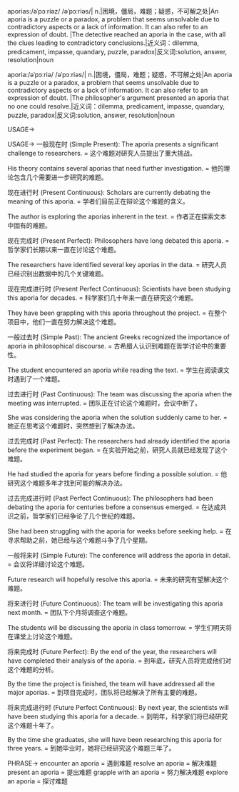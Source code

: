 aporias:/əˈpɔːriəz/ /əˈpɔːriəs/| n.|困境，僵局，难题；疑惑，不可解之处|An aporia is a puzzle or a paradox, a problem that seems unsolvable due to contradictory aspects or a lack of information.  It can also refer to an expression of doubt. |The detective reached an aporia in the case, with all the clues leading to contradictory conclusions.|近义词：dilemma, predicament, impasse, quandary, puzzle, paradox|反义词:solution, answer, resolution|noun

aporia:/əˈpɔːriə/ /əˈpɔːriəs/| n.|困境，僵局，难题；疑惑，不可解之处|An aporia is a puzzle or a paradox, a problem that seems unsolvable due to contradictory aspects or a lack of information.  It can also refer to an expression of doubt. |The philosopher's argument presented an aporia that no one could resolve.|近义词：dilemma, predicament, impasse, quandary, puzzle, paradox|反义词:solution, answer, resolution|noun

USAGE->

USAGE->
一般现在时 (Simple Present):
The aporia presents a significant challenge to researchers. = 这个难题对研究人员提出了重大挑战。

His theory contains several aporias that need further investigation. = 他的理论包含几个需要进一步研究的难题。


现在进行时 (Present Continuous):
Scholars are currently debating the meaning of this aporia. = 学者们目前正在辩论这个难题的含义。

The author is exploring the aporias inherent in the text.  = 作者正在探索文本中固有的难题。


现在完成时 (Present Perfect):
Philosophers have long debated this aporia. = 哲学家们长期以来一直在讨论这个难题。

The researchers have identified several key aporias in the data. = 研究人员已经识别出数据中的几个关键难题。


现在完成进行时 (Present Perfect Continuous):
Scientists have been studying this aporia for decades. = 科学家们几十年来一直在研究这个难题。

They have been grappling with this aporia throughout the project. = 在整个项目中，他们一直在努力解决这个难题。


一般过去时 (Simple Past):
The ancient Greeks recognized the importance of aporia in philosophical discourse. = 古希腊人认识到难题在哲学讨论中的重要性。

The student encountered an aporia while reading the text. = 学生在阅读课文时遇到了一个难题。


过去进行时 (Past Continuous):
The team was discussing the aporia when the meeting was interrupted. = 团队正在讨论这个难题时，会议中断了。

She was considering the aporia when the solution suddenly came to her. = 她正在思考这个难题时，突然想到了解决办法。


过去完成时 (Past Perfect):
The researchers had already identified the aporia before the experiment began. = 在实验开始之前，研究人员就已经发现了这个难题。

He had studied the aporia for years before finding a possible solution. = 他研究这个难题多年才找到可能的解决办法。


过去完成进行时 (Past Perfect Continuous):
The philosophers had been debating the aporia for centuries before a consensus emerged. = 在达成共识之前，哲学家们已经争论了几个世纪的难题。

She had been struggling with the aporia for weeks before seeking help. = 在寻求帮助之前，她已经与这个难题斗争了几个星期。


一般将来时 (Simple Future):
The conference will address the aporia in detail. = 会议将详细讨论这个难题。

Future research will hopefully resolve this aporia. = 未来的研究有望解决这个难题。


将来进行时 (Future Continuous):
The team will be investigating this aporia next month. = 团队下个月将调查这个难题。

The students will be discussing the aporia in class tomorrow. = 学生们明天将在课堂上讨论这个难题。


将来完成时 (Future Perfect):
By the end of the year, the researchers will have completed their analysis of the aporia. = 到年底，研究人员将完成他们对这个难题的分析。

By the time the project is finished, the team will have addressed all the major aporias. = 到项目完成时，团队将已经解决了所有主要的难题。


将来完成进行时 (Future Perfect Continuous):
By next year, the scientists will have been studying this aporia for a decade. = 到明年，科学家们将已经研究这个难题十年了。

By the time she graduates, she will have been researching this aporia for three years. = 到她毕业时，她将已经研究这个难题三年了。


PHRASE->
encounter an aporia = 遇到难题
resolve an aporia = 解决难题
present an aporia = 提出难题
grapple with an aporia = 努力解决难题
explore an aporia = 探讨难题
